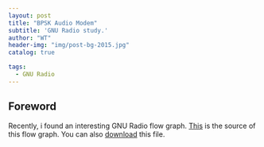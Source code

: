 ```yaml
---
layout: post
title: "BPSK Audio Modem"
subtitle: 'GNU Radio study.'
author: "WT"
header-img: "img/post-bg-2015.jpg"
catalog: true

tags:
  - GNU Radio
---
```


## Foreword

Recently, i found an interesting GNU Radio flow graph. [This](http://aaronscher.com/GNU_Radio_Companion_Collection/Audio_modem.html) is the source of this flow graph. You can also [download](http://aaronscher.com/GNU_Radio_Companion_Collection/GNU_Radio_Companion_Collection_docs/audio_modem1.grc) this file.

